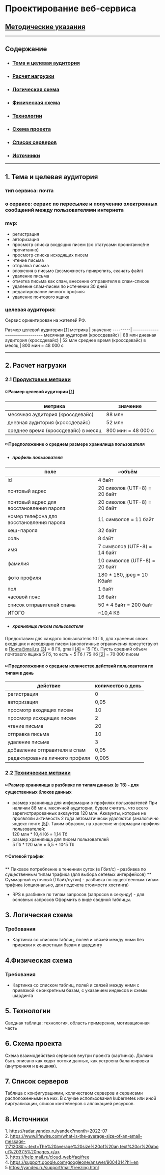 # Проектирование веб-сервиса
## [Методические указания](https://github.com/init/highload/blob/main/homework_architecture.md) 
---
## Содержание
* ### [Тема и целевая аудитория](#тема_и_ца) 
* ### [Расчет нагрузки](#рассчет_нагрузки) 
* ### [Логическая схема](#логическая_схема) 
* ### [Физическая схема](#физическая_схема) 
* ### [Технологии](#технологии) 
* ### [Схема проекта](#схема_проекта) 
* ### [Список серверов](#список_серверов) 
* ### [Источники](#источники) 
---
## 1. <a name="тема_и_ца">Тема и целевая аудитория</a> 
### тип сервиса: почта  

### о сервисе: сервис по пересылке и получению электронных сообщений между пользователями интернета  

### mvp:
  * регистрация
  * авторизация
  * просмотр списка входящих писем (со статусами прочитанно/не прочитанно)
  * просмотр списка исходящих писем
  * чтение письма
  * отправка письма
  * вложения в письмо (возможность прикрепить, скачать файл)
  * удаление письма
  * отметка письма как спам, внесение отправителя в спам-список
  * удаление спам-писем по истечении 30 дней
  * редактирование личного профиля
  * удаление почтового ящика


### целевая аудитория:
Сервис ориентирован на жителей РФ.

Размер целевой аудитории [[1]](#источник_1) 
метрика  | значение
---------| --------------------------------
месячная аудитория (кроссдевайс) | 88 млн
дневная аудитория (кроссдевайс) | 52 млн
среднее время (кроссдевайс) в месяц | 800 мин = 48 000 с



---
## 2. <a name="рассчет_нагрузки">Расчет нагрузки</a> 
### 2.1 <ins>Продуктовые метрики</ins>
#### :white_medium_small_square: Размер целевой аудитории [[1]](#источник_1) 
метрика  | значение
---------| --------------------------------
месячная аудитория (кроссдевайс) | 88 млн
дневная аудитория (кроссдевайс) | 52 млн
среднее время (кроссдевайс) в месяц | 800 мин = 48 000 с

#### :white_medium_small_square: Предположение о среднем размере хранилища пользователя
* ##### профиль пользователя
поле | ~объём
---------| --------------------------------
id | 4 байт
почтовый адрес | 20 сиволов (UTF-8) = 20 байт
почтовый адрес для восстановления пароля| 20 сиволов (UTF-8) = 20 байт 
номер телефона для восстановления пароля | 11 символов = 11 байт
хеш-пароля | 32 байт
соль | 8 байт
имя | 7 символов (UTF-8) = 14 байт
фамилия | 10 символов (UTF-8) = 20 байт
фото профиля | 180 * 180, jpeg = 10 Кбайт
пол | 1 байт
часовой пояс | 16 байт
список отправителей спама | 50 * 4 байт = 200 байт
ИТОГО | ~10,4 Кб

* ##### хранилище писем пользователя
Предоставим для каждого пользователя 10 Гб, для хранения своих входящих и исходящих писем (анологичные ограничения присутствуют в Почта@mail.ru [[3]](#источник_3) = 8 Гб, gmail [[4]](#источник_4) = 15 Гб).
Пусть средний объем почтового ящика 5 Гб, то есть ~ 5 Гб / 75 Кб [[2]](#источник_2)  = 70 000 писем

#### :white_medium_small_square: Предположение о среднем количестве действий пользователя по типам в день
действие | количество в день
---------| --------------------------------
регистрация | 0
авторизация | 0,05
просмотр входящих писем | 10
просмотр исходящих писем | 2
чтение письма | 20
отправка письма | 10
удаление письма | 3
добавление отправителя в спам | 0,05
редактирование личного профиля |  0,005

### 2.2 <ins>Технические метрики</ins>
#### :white_medium_small_square: Размер хранилища в разбивке по типам данных (в Тб) - для существенных блоков данных
 * размер хранилища для информации о профилях пользователей 
При наличии 88 млн. месячной аудитории, будем считать, что всего зарегистрированных аккаунтов 120 млн. 
Аккаунты, которые не проявляли активность 2 года автоматически удаляются (аналогично яндекс почте [[5]](#источник_5)).
Таким образом, на хранение информации профиля пользователей:  
120 млн * 10,4 Кб = 1,14 Тб
 * размер хранилища для писем пользователей  
5 Гб * 120 млн = 5,5 * 10^5 Тб

#### :white_medium_small_square: Сетевой трафик
** Пиковое потребление в теченнии суток (в Гбит/с) - разбивка по существенным типам трафика (для выбора сетевых интерфейсов)
** Суммарный суточный (Гбайт/сутки) - разбивка по существенным типам трафика (опционально, для подсчета стоимости хостинга)
* RPS в разбивке по типам запросов (запросов в секунду) - для основных запросов
Оформить в виде сводной таблицы.

## 3. <a name="логическая_схема">Логическая схема</a> 
### Требования
* Картинка со списком таблиц, полей и связей между ними без привязки к конкретным базам и шардингу
## 4.<a name="физическая_схема">Физическая схема</a>  
### Требования
* Картинка со списком таблиц, полей и связей между ними с привязкой к конкретным базам, с указанием индексов и схемы шардинга
## 5. <a name="технологии">Технологии</a> 
Сводная таблица: технология, область примерения, мотивационная часть
## 6. <a name="схема_проекта">Схема проекта</a> 
Схема взаимодействия сервисов внутри проекта (картинка). Должно быть описано как ходят потоки данных, как устроена балансировка (внутренняя и внешняя).
## 7. <a name="список_серверов">Список серверов</a> 
Таблица с конфигурациями, количеством серверов и сервисами расположенными на них. В случае использования kubernetes или иной виртуализации, список контейнеров с аллокацией ресурсов.
## 8. <a name="источники">Источники</a>  
<a name="источник_1"> 1. https://radar.yandex.ru/yandex?month=2022-07 </a>  
<a name="источник_2"> 2. https://www.lifewire.com/what-is-the-average-size-of-an-email-message-1171208#:~:text=The%20average%20size%20of%20an,text%20or%20about%2037.5%20pages.</a>  
<a name="источник_3"> 3. https://help.mail.ru/cloud_web/faq/free </a>  
<a name="источник_4"> 4. https://support.google.com/googleone/answer/9004014?hl=en </a>  
<a name="источник_5"> 5.https://yandex.ru/support/mail/freezing.html </a>  
